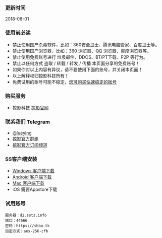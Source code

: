 ### 更新时间
2018-08-01
### 使用前必读
* 禁止使用国产杀毒软件，比如：360安全卫士、腾讯电脑管家、百度卫士等。
* 禁止使用国产浏览器，比如：360 浏览器、QQ 浏览器、百度浏览器等。
* 禁止使用免费账号进行 垃圾邮件、DDOS、BT/PT下载、P2P 等行为。
* 禁止以任何方式 盗取 / 转载 / 转发 / 传播 本页面分享的免费账号！
* 如果你对以上内容有异议，请不要使用下面的账号，并关闭本页面！
* 以上解释权归掠影科技所有！
* 免费试用的账号可能不稳定，[您可购买快速稳定的账号](https://sbba.tk)

### 购买服务
- 掠影科技 [掠影官网](https://lueying.tk)

### 联系我们 Telegram
 * [@lueying](https://t.me/lueying) 
 * [掠影官方群组](https://t.me/lueying_b)
 * [掠影官方订阅频道](https://t.me/lueying_a)

### SS客户端安装
- [Windows 客户端下载](https://github.com/shadowsocks/shadowsocks-windows/releases/download/4.0.10/Shadowsocks-4.0.10.zip)
- [Android 客户端下载](https://github.com/shadowsocks/shadowsocks-android/releases/download/v4.4.5/shadowsocks-nightly-4.4.5.apk) 
- [Mac 客户端下载](https://github.com/shadowsocks/ShadowsocksX-NG/releases/download/v1.7.1/ShadowsocksX-NG.1.7.1.zip) 
- IOS 需要Appstore下载
### 试用账号
```
服务器：d2.sstz.info
端口：44666
密码：https://sbba.tk
加密方式：aes-256-cfb
```

